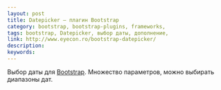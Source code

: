 ```yaml
---
layout: post
title: Datepicker — плагин Bootstrap
category: bootstrap, bootstrap-plugins, frameworks, 
tags: bootstrap, Datepicker, выбор даты, дополнение, 
link: http://www.eyecon.ro/bootstrap-datepicker/
description: 
keywords: 
---
```


<p>Выбор даты для <a href="/search/id2">Bootstrap</a>. Множество параметров, можно выбирать диапазоны дат.</p>
